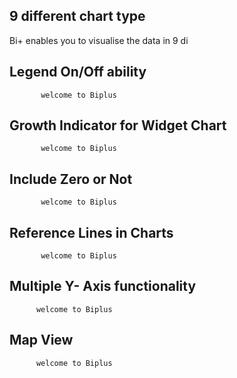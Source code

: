 ## 9 different chart type
Bi+ enables you to visualise the data in 9 di

## Legend On/Off ability

           welcome to Biplus  

## Growth Indicator for Widget Chart

           welcome to Biplus

## Include Zero or Not

           welcome to Biplus

## Reference Lines in Charts

           welcome to Biplus

## Multiple Y- Axis functionality

          welcome to Biplus

## Map View

          welcome to Biplus

<!--stackedit_data:
eyJoaXN0b3J5IjpbMTAxNjgwMDQ2NF19
-->